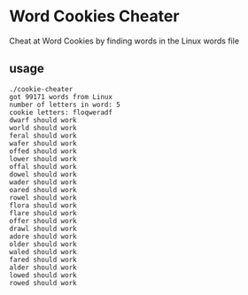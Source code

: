 # Word Cookies Cheater

Cheat at Word Cookies by finding words in the Linux words file

## usage

	./cookie-cheater 
	got 99171 words from Linux
	number of letters in word: 5
	cookie letters: floqweradf
	dwarf should work
	world should work
	feral should work
	wafer should work
	offed should work
	lower should work
	offal should work
	dowel should work
	wader should work
	oared should work
	rowel should work
	flora should work
	flare should work
	offer should work
	drawl should work
	adore should work
	older should work
	waled should work
	fared should work
	alder should work
	lowed should work
	rowed should work
